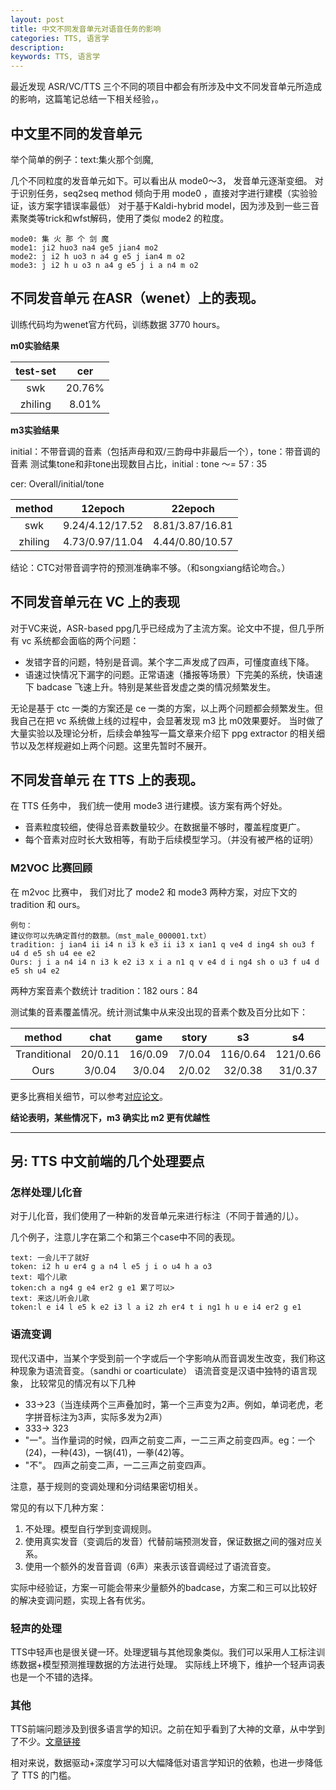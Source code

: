 ```yaml
---
layout: post
title: 中文不同发音单元对语音任务的影响
categories: TTS, 语言学
description:  
keywords: TTS, 语言学
---
```


最近发现 ASR/VC/TTS 三个不同的项目中都会有所涉及中文不同发音单元所造成的影响，这篇笔记总结一下相关经验，。


## 中文里不同的发音单元

举个简单的例子：text:集火那个剑魔, 

几个不同粒度的发音单元如下。可以看出从 mode0～3， 发音单元逐渐变细。
对于识别任务，seq2seq method 倾向于用 mode0 ，直接对字进行建模（实验验证，该方案字错误率最低）
对于基于Kaldi-hybrid model，因为涉及到一些三音素聚类等trick和wfst解码，使用了类似 mode2 的粒度。

```text
mode0: 集 火 那 个 剑 魔
mode1: ji2 huo3 na4 ge5 jian4 mo2
mode2: j i2 h uo3 n a4 g e5 j ian4 m o2
mode3: j i2 h u o3 n a4 g e5 j i a n4 m o2
```



## 不同发音单元 在ASR（wenet）上的表现。

训练代码均为wenet官方代码，训练数据 3770 hours。

**m0实验结果**

test-set|cer
:---:|:---:|
swk |20.76%|
zhiling |8.01%|

**m3实验结果**

initial：不带音调的音素（包括声母和双/三韵母中非最后一个），tone：带音调的音素
测试集tone和非tone出现数目占比，initial : tone ～= 57 : 35

cer: Overall/initial/tone
 
method|12epoch|22epoch
:---:|:---:|:---:|
swk|9.24/4.12/17.52| 8.81/3.87/16.81| 
zhiling| 4.73/0.97/11.04| 4.44/0.80/10.57|

结论：CTC对带音调字符的预测准确率不够。（和songxiang结论吻合。）

## 不同发音单元在 VC 上的表现

对于VC来说，ASR-based ppg几乎已经成为了主流方案。论文中不提，但几乎所有 vc 系统都会面临的两个问题：
- 发错字音的问题，特别是音调。某个字二声发成了四声，可懂度直线下降。
- 语速过快情况下漏字的问题。正常语速（播报等场景）下完美的系统，快语速下 badcase 飞速上升。特别是某些音发虚之类的情况频繁发生。

无论是基于 ctc 一类的方案还是 ce 一类的方案，以上两个问题都会频繁发生。但我自己在把 vc 系统做上线的过程中，会显著发现 m3 比 m0效果要好。
当时做了大量实验以及理论分析，后续会单独写一篇文章来介绍下 ppg extractor 的相关细节以及怎样规避如上两个问题。这里先暂时不展开。


## 不同发音单元 在 TTS 上的表现。

在 TTS 任务中， 我们统一使用 mode3 进行建模。该方案有两个好处。
- 音素粒度较细，使得总音素数量较少。在数据量不够时，覆盖程度更广。
- 每个音素对应时长大致相等，有助于后续模型学习。（并没有被严格的证明） 

### M2VOC 比赛回顾

在 m2voc 比赛中， 我们对比了 mode2 和 mode3 两种方案，对应下文的 tradition 和 ours。 

```text
例句：
建议你可以先确定首付的数额。（mst_male_000001.txt）
tradition: j ian4 ii i4 n i3 k e3 ii i3 x ian1 q ve4 d ing4 sh ou3 f u4 d e5 sh u4 ee e2 
Ours: j i a n4 i4 n i3 k e2 i3 x i a n1 q v e4 d i ng4 sh o u3 f u4 d e5 sh u4 e2
```
 
两种方案音素个数统计
tradition：182
ours：84

测试集的音素覆盖情况。统计测试集中从来没出现的音素个数及百分比如下：

method|chat|game|story|s3|s4|s5
:---:|:---:|:---:|:---:|:---:|:---:|:---:|
Tranditional|20/0.11| 16/0.09| 7/0.04| 116/0.64| 121/0.66| 75/0.41
Ours |3/0.04| 3/0.04 |2/0.02 |32/0.38 |31/0.37| 17/0.20

更多比赛相关细节，可以参考[对应论文](https://www1.se.cuhk.edu.hk/~hccl/publications/pub/202106_ICASSP_JieWANG.pdf)。

**结论表明，某些情况下，m3 确实比 m2 更有优越性**

---
## 另: TTS 中文前端的几个处理要点

### 怎样处理儿化音

对于儿化音，我们使用了一种新的发音单元来进行标注（不同于普通的儿）。

几个例子，注意儿字在第二个和第三个case中不同的表现。

```text
text: 一会儿干了就好     
token: i2 h u er4 g a n4 l e5 j i o u4 h a o3
text: 唱个儿歌   
token:ch a ng4 g e4 er2 g e1 累了可以>
text: 来这儿听会儿歌    
token:l e i4 l e5 k e2 i3 l a i2 zh er4 t i ng1 h u e i4 er2 g e1    
```

### 语流变调

现代汉语中，当某个字受到前一个字或后一个字影响从而音调发生改变，我们称这种现象为语流音变。（sandhi or coarticulate）
语流音变是汉语中独特的语言现象，
比较常见的情况有以下几种

- 33->23（当连续两个三声叠加时，第一个三声变为2声。例如，单词老虎，老字拼音标注为3声，实际多发为2声）
- 333-> 323
- "一"。当作量词的时候，四声之前变二声，一二三声之前变四声。eg：一个(24)，一种(43)，一锅(41)，一拳(42)等。
- "不"。 四声之前变二声，一二三声之前变四声。

注意，基于规则的变调处理和分词结果密切相关。

常见的有以下几种方案：

1. 不处理。模型自行学到变调规则。
2. 使用真实发音（变调后的发音）代替前端预测发音，保证数据之间的强对应关系。
2. 使用一个额外的发音音调（6声）来表示该音调经过了语流音变。

实际中经验证，方案一可能会带来少量额外的badcase，方案二和三可以比较好的解决变调问题，实现上各有优劣。    

### 轻声的处理

TTS中轻声也是很关键一环。处理逻辑与其他现象类似。我们可以采用人工标注训练数据+模型预测推理数据的方法进行处理。
实际线上环境下，维护一个轻声词表也是一个不错的选择。

### 其他

TTS前端问题涉及到很多语言学的知识。之前在知乎看到了大神的文章，从中学到了不少。[文章链接](https://zhuanlan.zhihu.com/p/65091429)

相对来说，数据驱动+深度学习可以大幅降低对语言学知识的依赖，也进一步降低了 TTS 的门槛。




